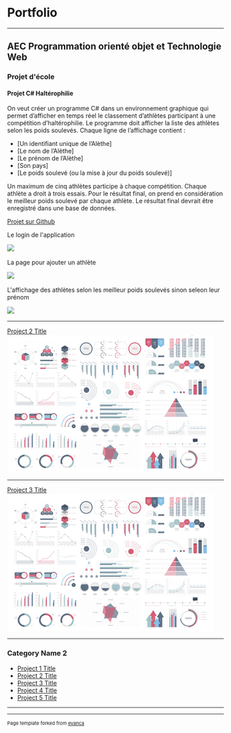 # Portfolio

---
## AEC Programmation orienté objet et Technologie Web
### Projet d'école 
#### Projet C# Haltérophilie 
On veut créer un programme C# dans un environnement graphique qui permet
d’afficher en temps réel le classement d’athlètes participant à une compétition
d’haltérophilie. Le programme doit afficher la liste des athlètes selon les poids
soulevés. Chaque ligne de l’affichage contient :
- [Un identifiant unique de l’Alèthe]
- [Le nom de l’Alèthe]
- [Le prénom de l’Alèthe]
- [Son pays]
- [Le poids soulevé (ou la mise à jour du poids soulevé)]

Un maximum de cinq athlètes participe à chaque compétition. Chaque athlète a
droit à trois essais. Pour le résultat final, on prend en considération le meilleur
poids soulevé par chaque athlète. Le résultat final devrait être enregistré dans
une base de données.

[Projet sur Github](https://github.com/whippet83/Projets/tree/main/Halterofilie_Csharp)

Le login de l'application

<img src="Projets/Halterofilie_Csharp/projetPhoto/1_Login.JPG?raw=true"/>

La page pour ajouter un athlète

<img src="E:\CRosemont\Portfolio\School\Halterofilie_Csharp\projetPhoto\2_AjouterAthlete.jpg?raw=true"/>

L'affichage des athlètes selon les meilleur poids soulevés sinon seleon leur prénom

<img src="E:\CRosemont\Portfolio\School\Halterofilie_Csharp\projetPhoto\3_AfficherAthlete.jpg?raw=true"/>

---
[Project 2 Title](/pdf/sample_presentation.pdf)
<img src="images/dummy_thumbnail.jpg?raw=true"/>

---
[Project 3 Title](http://example.com/)
<img src="images/dummy_thumbnail.jpg?raw=true"/>

---

### Category Name 2

- [Project 1 Title](http://example.com/)
- [Project 2 Title](http://example.com/)
- [Project 3 Title](http://example.com/)
- [Project 4 Title](http://example.com/)
- [Project 5 Title](http://example.com/)

---




---
<p style="font-size:11px">Page template forked from <a href="https://github.com/evanca/quick-portfolio">evanca</a></p>
<!-- Remove above link if you don't want to attibute -->
